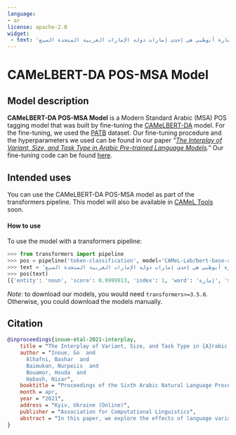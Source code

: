 ```yaml
---
language: 
- ar
license: apache-2.0
widget:
 - text: 'إمارة أبوظبي هي إحدى إمارات دولة الإمارات العربية المتحدة السبع'
---
```

# CAMeLBERT-DA POS-MSA Model
## Model description
**CAMeLBERT-DA POS-MSA Model** is a Modern Standard Arabic (MSA) POS tagging model that was built by fine-tuning the [CAMeLBERT-DA](https://huggingface.co/CAMeL-Lab/bert-base-arabic-camelbert-da/) model.
For the fine-tuning, we used the [PATB](https://dl.acm.org/doi/pdf/10.5555/1621804.1621808) dataset.
Our fine-tuning procedure and the hyperparameters we used can be found in our paper *"[The Interplay of Variant, Size, and Task Type in Arabic Pre-trained Language Models](https://arxiv.org/abs/2103.06678)."* Our fine-tuning code can be found [here](https://github.com/CAMeL-Lab/CAMeLBERT).

## Intended uses
You can use the CAMeLBERT-DA POS-MSA model as part of the transformers pipeline.
This model will also be available in [CAMeL Tools](https://github.com/CAMeL-Lab/camel_tools) soon.

#### How to use
To use the model with a transformers pipeline:
```python
>>> from transformers import pipeline
>>> pos = pipeline('token-classification', model='CAMeL-Lab/bert-base-arabic-camelbert-da-pos-msa')
>>> text = 'إمارة أبوظبي هي إحدى إمارات دولة الإمارات العربية المتحدة السبع'
>>> pos(text)
[{'entity': 'noun', 'score': 0.9999913, 'index': 1, 'word': 'إمارة', 'start': 0, 'end': 5}, {'entity': 'noun_prop', 'score': 0.9992475, 'index': 2, 'word': 'أبوظبي', 'start': 6, 'end': 12}, {'entity': 'pron', 'score': 0.999919, 'index': 3, 'word': 'هي', 'start': 13, 'end': 15}, {'entity': 'noun', 'score': 0.99993193, 'index': 4, 'word': 'إحدى', 'start': 16, 'end': 20}, {'entity': 'noun', 'score': 0.99999106, 'index': 5, 'word': 'إما', 'start': 21, 'end': 24}, {'entity': 'noun', 'score': 0.99998987, 'index': 6, 'word': '##رات', 'start': 24, 'end': 27}, {'entity': 'noun', 'score': 0.9999933, 'index': 7, 'word': 'دولة', 'start': 28, 'end': 32}, {'entity': 'noun', 'score': 0.9999899, 'index': 8, 'word': 'الإمارات', 'start': 33, 'end': 41}, {'entity': 'adj', 'score': 0.99990565, 'index': 9, 'word': 'العربية', 'start': 42, 'end': 49}, {'entity': 'adj', 'score': 0.99997944, 'index': 10, 'word': 'المتحدة', 'start': 50, 'end': 57}, {'entity': 'noun_num', 'score': 0.99938935, 'index': 11, 'word': 'السبع', 'start': 58, 'end': 63}]
```
*Note*: to download our models, you would need `transformers>=3.5.0`.
Otherwise, you could download the models manually.
 
## Citation
```bibtex
@inproceedings{inoue-etal-2021-interplay,
    title = "The Interplay of Variant, Size, and Task Type in {A}rabic Pre-trained Language Models",
    author = "Inoue, Go  and
      Alhafni, Bashar  and
      Baimukan, Nurpeiis  and
      Bouamor, Houda  and
      Habash, Nizar",
    booktitle = "Proceedings of the Sixth Arabic Natural Language Processing Workshop",
    month = apr,
    year = "2021",
    address = "Kyiv, Ukraine (Online)",
    publisher = "Association for Computational Linguistics",
    abstract = "In this paper, we explore the effects of language variants, data sizes, and fine-tuning task types in Arabic pre-trained language models. To do so, we build three pre-trained language models across three variants of Arabic: Modern Standard Arabic (MSA), dialectal Arabic, and classical Arabic, in addition to a fourth language model which is pre-trained on a mix of the three. We also examine the importance of pre-training data size by building additional models that are pre-trained on a scaled-down set of the MSA variant. We compare our different models to each other, as well as to eight publicly available models by fine-tuning them on five NLP tasks spanning 12 datasets. Our results suggest that the variant proximity of pre-training data to fine-tuning data is more important than the pre-training data size. We exploit this insight in defining an optimized system selection model for the studied tasks.",
}
```